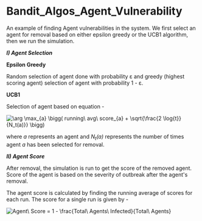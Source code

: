 # Bandit_Algos_Agent_Vulnerability
An example of finding Agent vulnerabilities in the system. We first select an agent for removal based on either epsilon greedy or the UCB1 algorithm, then we run the simulation.

***I) Agent Selection***

**Epsilon Greedy**

Random selection of agent done with probability &epsilon; and greedy (highest scoring agent) selection of agent with probability
1 - &epsilon;.

**UCB1**

Selection of agent based on equation -

<img src="https://latex.codecogs.com/png.image?\dpi{110}&space;\arg&space;\max_{a}&space;\bigg(&space;running\&space;avg\&space;score_{a}&space;&plus;&space;\sqrt{\frac{2&space;\log{t}}{N_t(a)}}&space;\bigg)" title="\arg \max_{a} \bigg( running\ avg\ score_{a} + \sqrt{\frac{2 \log{t}}{N_t(a)}} \bigg)" />

where *a* represents an agent and *N<sub>t</sub>(a)* represents the number of times agent *a* has been selected for removal.

***II) Agent Score***

After removal, the simulation is run to get the score of the removed agent. Score of the agent is based on the severity of outbreak after the agent's removal.

The agent score is calculated by finding the running average of scores for each run. The score for a single run is given by -

<img src="https://latex.codecogs.com/png.image?\dpi{100}&space;Agent\&space;Score&space;=&space;1&space;-&space;\frac{Total\&space;Agents\&space;Infected}{Total\&space;Agents}" title="Agent\ Score = 1 - \frac{Total\ Agents\ Infected}{Total\ Agents}" />

